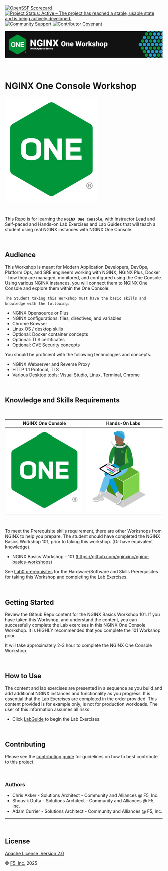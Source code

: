 [![OpenSSF Scorecard](https://api.securityscorecards.dev/projects/github.com/nginxinc/nginx-one-workshops/badge)](https://securityscorecards.dev/viewer/?uri=github.com/nginxinc/nginx-one-workshops)
[![Project Status: Active – The project has reached a stable, usable state and is being actively developed.](https://www.repostatus.org/badges/latest/active.svg)](https://www.repostatus.org/#active)
[![Community Support](https://badgen.net/badge/support/community/cyan?icon=awesome)](https://github.com/nginxinc/nginx-one-workshops/blob/main/SUPPORT.md)
[![Contributor Covenant](https://img.shields.io/badge/Contributor%20Covenant-2.1-4baaaa.svg)](https://github.com/nginxinc/nginx-one-workshops/blob/main/CODE_OF_CONDUCT.md)


![NGINX One](labs/media/nginx-one-workshop-banner.png)

<br/>

# NGINX One Console Workshop

![](labs/media/nginx-one-icon.png)

<br/>

This Repo is for learning the **`NGINX One Console`**, with Instructor Lead and Self-paced and Hands-on Lab Exercises and Lab Guides that will teach a student using real NGINX instances with NGINX One Console.

<br>

## Audience

This Workshop is meant for Modern Application Developers, DevOps, Platform Ops, and SRE engineers working with NGINX, NGINX Plus, Docker - how they are managed, monitored, and configured using the One Console.  Using various NGINX instances, you will connect them to NGINX One Console and explore them within the One Console.

`The Student taking this Workshop must have the basic skills and knowledge with the following:`

- NGINX Opensource or Plus
- NGINX configurations: files, directives, and variables
- Chrome Browser
- Linux OS / desktop skills
- Optional: Docker container concepts
- Optional: TLS certificates
- Optional: CVE Security concepts

You should be proficient with the following technologies and concepts.

- NGINX Webserver and Reverse Proxy
- HTTP 1.1 Protocol, TLS
- Various Desktop tools; Visual Studio, Linux, Terminal, Chrome

<br/>

## Knowledge and Skills Requirements

<br/>

NGINX One Console  |  Hands-On Labs
:-------------------------:|:-------------------------:
![](labs/media/nginx-one-icon.png)  |  ![](labs/media/developer-seated.png)

<br/>

To meet the Prerequisite skills requirement, there are other Workshops from NGINX to help you prepare.  The student should have completed the NGINX Basics Workshop 101, prior to taking this workshop. (Or have equivalent knowledge).  

- NGINX Basics Workshop - 101 (https://github.com/nginxinc/nginx-basics-workshops)

See [Lab0 prerequisites](/labs/lab0/prerequisites.md) for the Hardware/Software and Skills Prerequisites for taking this Workshop and completing the Lab Exercises.

<br/>

## Getting Started

Review the Github Repo content for the NGINX Basics Workshop 101.  If you have taken this Workshop, and understand the content, you can successfully complete the Lab exercises in this NGINX One Console Workshop.  It is HIGHLY recommended that you complete the 101 Workshop prior.  

It will take approximately 2-3 hour to complete the NGINX One Console Workshop.

<br/>

## How to Use

The content and lab exercises are presented in a sequence as you build and add additional NGINX instances and functionality as you progress.  It is essential that the Lab Exercises are completed in the order provided.  This content provided is for example only, is not for production workloads.  The user of this information assumes all risks.

- Click [LabGuide](labs/readme.md) to begin the Lab Exercises.

<br/>

## Contributing

Please see the [contributing guide](https://github.com/nginxinc/nginx-one-workshops/blob/main/CONTRIBUTING.md) for guidelines on how to best contribute to this project.

<br/>

### Authors

- Chris Akker - Solutions Architect - Community and Alliances @ F5, Inc.
- Shouvik Dutta - Solutions Architect - Community and Alliances @ F5, Inc.
- Adam Currier - Solutions Architect - Community and Alliances @ F5, Inc.

-------------

<br/>

## License

[Apache License, Version 2.0](https://github.com/nginxinc/nginx-one-workshops/blob/main/LICENSE)

&copy; [F5, Inc.](https://www.f5.com/) 2025
